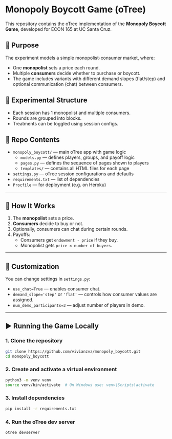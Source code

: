 # Monopoly Boycott Game (oTree)

This repository contains the oTree implementation of the **Monopoly Boycott Game**, developed for ECON 165 at UC Santa Cruz.

## 🧠 Purpose
The experiment models a simple monopolist-consumer market, where:
- One **monopolist** sets a price each round.
- Multiple **consumers** decide whether to purchase or boycott.
- The game includes variants with different demand slopes (flat/step) and optional communication (chat) between consumers.

## 🧪 Experimental Structure
- Each session has 1 monopolist and multiple consumers.
- Rounds are grouped into blocks.
- Treatments can be toggled using session configs.

## 📁 Repo Contents
- `monopoly_boycott/` — main oTree app with game logic
  - `models.py` — defines players, groups, and payoff logic
  - `pages.py` — defines the sequence of pages shown to players
  - `templates/` — contains all HTML files for each page
- `settings.py` — oTree session configurations and defaults
- `requirements.txt` — list of dependencies
- `Procfile` — for deployment (e.g. on Heroku)

---

## 🧩 How It Works

1. The **monopolist** sets a price.
2. **Consumers** decide to buy or not.
3. Optionally, consumers can chat during certain rounds.
4. Payoffs:
   - Consumers get `endowment - price` if they buy.
   - Monopolist gets `price × number of buyers`.

---

## 🔧 Customization

You can change settings in `settings.py`:
- `use_chat=True` — enables consumer chat.
- `demand_slope='step'` or `'flat'` — controls how consumer values are assigned.
- `num_demo_participants=3` — adjust number of players in demo.

---

## ▶️ Running the Game Locally

### 1. Clone the repository
```bash
git clone https://github.com/vivianzvz/monopoly_boycott.git
cd monopoly_boycott
```

### 2. Create and activate a virtual environment
```bash
python3 -m venv venv
source venv/bin/activate  # On Windows use: venv\Scripts\activate
```

### 3. Install dependencies
```bash
pip install -r requirements.txt
```

### 4. Run the oTree dev server
```bash
otree devserver
```
